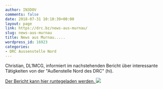 ```yaml
---
author: IN3DOV
comments: false
date: 2018-07-31 10:10:39+00:00
layout: page
link: https://drc.bz/news-aus-murnau/
slug: news-aus-murnau
title: News aus Murnau.....
wordpress_id: 16923
categories:
- DRC Aussenstelle Nord
---
```


Christian, DL1MCG, informiert im nachstehenden Bericht über interessante Tätigkeiten von der "Außenstelle Nord des DRC" (hi).

[Der ](https://drc.bz/news-aus-murnau/dl1mcg-3/)[Bericht kann hier runtegeladen werden.](https://drc.bz/wp-content/uploads/2018/07/Bericht-30.07.18.pdf)[
![](https://drc.bz/wp-content/uploads/2018/07/DL1mcg.jpg)](https://drc.bz/news-aus-murnau/dl1mcg-3/)




